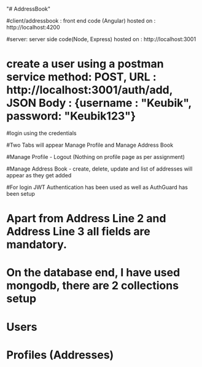"# AddressBook" 

#client/addressbook : front end code (Angular) hosted on : http://localhost:4200

#server: server side code(Node, Express) hosted on : http://localhost:3001

# create a user using a postman service method: POST, URL : http://localhost:3001/auth/add, JSON Body : {username : "Keubik", password: "Keubik123"}

#login using the credentials

#Two Tabs will appear Manage Profile and Manage Address Book

#Manage Profile - Logout (Nothing on profile page as per assignment)

#Manage Address Book - create, delete, update and list of addresses will appear as they get added

#For login JWT Authentication has been used as well as AuthGuard has been setup

# Apart from Address Line 2 and Address Line 3 all fields are mandatory.

# On the database end, I have used mongodb, there are 2 collections setup
  # Users
  # Profiles (Addresses)
